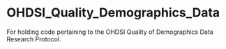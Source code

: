# OHDSI_Quality_Demographics_Data

For holding code pertaining to the OHDSI Quality of Demographics Data Research Protocol. 

